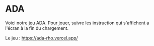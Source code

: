 # ADA 
Voici notre jeu ADA. Pour jouer, suivre les instruction qui s'affichent a l'écran à la fin du chargement. 

Le jeu : https://ada-rho.vercel.app/
